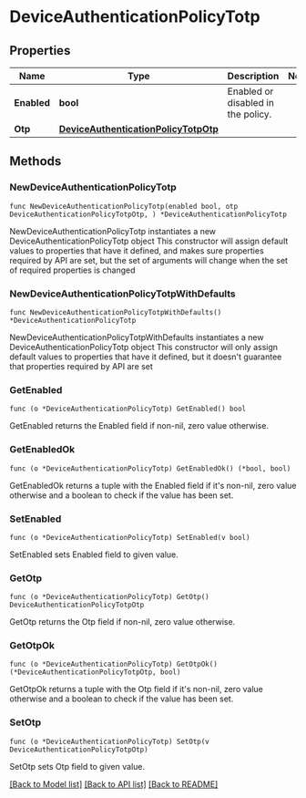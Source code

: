 # DeviceAuthenticationPolicyTotp

## Properties

Name | Type | Description | Notes
------------ | ------------- | ------------- | -------------
**Enabled** | **bool** | Enabled or disabled in the policy. | 
**Otp** | [**DeviceAuthenticationPolicyTotpOtp**](DeviceAuthenticationPolicyTotpOtp.md) |  | 

## Methods

### NewDeviceAuthenticationPolicyTotp

`func NewDeviceAuthenticationPolicyTotp(enabled bool, otp DeviceAuthenticationPolicyTotpOtp, ) *DeviceAuthenticationPolicyTotp`

NewDeviceAuthenticationPolicyTotp instantiates a new DeviceAuthenticationPolicyTotp object
This constructor will assign default values to properties that have it defined,
and makes sure properties required by API are set, but the set of arguments
will change when the set of required properties is changed

### NewDeviceAuthenticationPolicyTotpWithDefaults

`func NewDeviceAuthenticationPolicyTotpWithDefaults() *DeviceAuthenticationPolicyTotp`

NewDeviceAuthenticationPolicyTotpWithDefaults instantiates a new DeviceAuthenticationPolicyTotp object
This constructor will only assign default values to properties that have it defined,
but it doesn't guarantee that properties required by API are set

### GetEnabled

`func (o *DeviceAuthenticationPolicyTotp) GetEnabled() bool`

GetEnabled returns the Enabled field if non-nil, zero value otherwise.

### GetEnabledOk

`func (o *DeviceAuthenticationPolicyTotp) GetEnabledOk() (*bool, bool)`

GetEnabledOk returns a tuple with the Enabled field if it's non-nil, zero value otherwise
and a boolean to check if the value has been set.

### SetEnabled

`func (o *DeviceAuthenticationPolicyTotp) SetEnabled(v bool)`

SetEnabled sets Enabled field to given value.


### GetOtp

`func (o *DeviceAuthenticationPolicyTotp) GetOtp() DeviceAuthenticationPolicyTotpOtp`

GetOtp returns the Otp field if non-nil, zero value otherwise.

### GetOtpOk

`func (o *DeviceAuthenticationPolicyTotp) GetOtpOk() (*DeviceAuthenticationPolicyTotpOtp, bool)`

GetOtpOk returns a tuple with the Otp field if it's non-nil, zero value otherwise
and a boolean to check if the value has been set.

### SetOtp

`func (o *DeviceAuthenticationPolicyTotp) SetOtp(v DeviceAuthenticationPolicyTotpOtp)`

SetOtp sets Otp field to given value.



[[Back to Model list]](../README.md#documentation-for-models) [[Back to API list]](../README.md#documentation-for-api-endpoints) [[Back to README]](../README.md)


